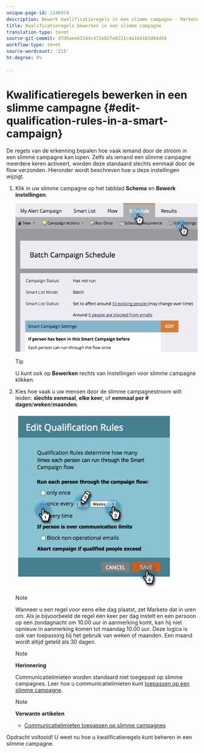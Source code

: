 ```yaml
---
unique-page-id: 1146974
description: Bewerk kwalificatieregels in een slimme campagne - Marketo Docs - Productdocumentatie
title: Kwalificatieregels bewerken in een slimme campagne
translation-type: tm+mt
source-git-commit: d7d6aee63144c472e02fe0221c4a164183d04dd4
workflow-type: tm+mt
source-wordcount: '215'
ht-degree: 0%

---
```



# Kwalificatieregels bewerken in een slimme campagne {#edit-qualification-rules-in-a-smart-campaign}

De regels van de erkenning bepalen hoe vaak iemand door de stroom in een slimme campagne kan lopen. Zelfs als iemand een slimme campagne meerdere keren activeert, worden deze standaard slechts eenmaal door de flow verzonden. Hieronder wordt beschreven hoe u deze instellingen wijzigt.

1. Klik in uw slimme campagne op het tabblad **Schema** en **Bewerk instellingen**.

   ![](assets/programeditsettings-hands.png)

   >[!TIP]
   >
   >U kunt ook op **Bewerken** rechts van Instellingen voor slimme campagne klikken.

1. Kies hoe vaak u uw mensen door de slimme campagnestroom wilt leiden: **slechts eenmaal**, **elke keer**, of **eenmaal per # dagen**/**weken**/**maanden**.

   ![](assets/edit-qualification-rules-in-a-smart-campaign.png)

   >[!NOTE]
   >
   >Wanneer u een regel voor eens elke dag plaatst, zet Marketo dat in uren om. Als je bijvoorbeeld de regel één keer per dag instelt en een persoon op een zondagnacht om 10.00 uur in aanmerking komt, kan hij niet opnieuw in aanmerking komen tot maandag 10.00 uur. Deze logica is ook van toepassing bij het gebruik van weken of maanden. Een maand wordt altijd geteld als 30 dagen.

   >[!NOTE]
   >
   >**Herinnering**
   >
   >
   >Communicatielimieten worden standaard niet toegepast op slimme campagnes. Leer hoe u communicatielimieten kunt [toepassen op een slimme campagne](apply-communication-limits-to-smart-campaign.md).

   >[!NOTE]
   >
   >**Verwante artikelen**
   >
   >    
   >    
   >    * [Communicatielimieten toepassen op slimme campagnes](apply-communication-limits-to-smart-campaign.md)


Opdracht voltooid! U weet nu hoe u kwalificatieregels kunt beheren in een slimme campagne.